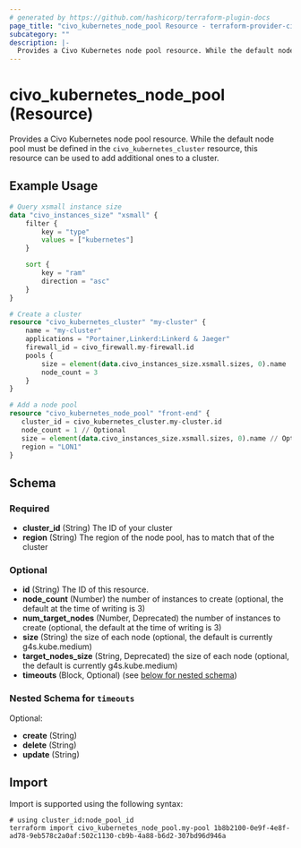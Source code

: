 ```yaml
---
# generated by https://github.com/hashicorp/terraform-plugin-docs
page_title: "civo_kubernetes_node_pool Resource - terraform-provider-civo"
subcategory: ""
description: |-
  Provides a Civo Kubernetes node pool resource. While the default node pool must be defined in the civo_kubernetes_cluster resource, this resource can be used to add additional ones to a cluster.
---
```


# civo_kubernetes_node_pool (Resource)

Provides a Civo Kubernetes node pool resource. While the default node pool must be defined in the `civo_kubernetes_cluster` resource, this resource can be used to add additional ones to a cluster.

## Example Usage

```terraform
# Query xsmall instance size
data "civo_instances_size" "xsmall" {
    filter {
        key = "type"
        values = ["kubernetes"]
    }

    sort {
        key = "ram"
        direction = "asc"
    }
}

# Create a cluster
resource "civo_kubernetes_cluster" "my-cluster" {
    name = "my-cluster"
    applications = "Portainer,Linkerd:Linkerd & Jaeger"
    firewall_id = civo_firewall.my-firewall.id
    pools {
        size = element(data.civo_instances_size.xsmall.sizes, 0).name
        node_count = 3
    }
}

# Add a node pool
resource "civo_kubernetes_node_pool" "front-end" {
   cluster_id = civo_kubernetes_cluster.my-cluster.id
   node_count = 1 // Optional
   size = element(data.civo_instances_size.xsmall.sizes, 0).name // Optional
   region = "LON1"
}
```

<!-- schema generated by tfplugindocs -->
## Schema

### Required

- **cluster_id** (String) The ID of your cluster
- **region** (String) The region of the node pool, has to match that of the cluster

### Optional

- **id** (String) The ID of this resource.
- **node_count** (Number) the number of instances to create (optional, the default at the time of writing is 3)
- **num_target_nodes** (Number, Deprecated) the number of instances to create (optional, the default at the time of writing is 3)
- **size** (String) the size of each node (optional, the default is currently g4s.kube.medium)
- **target_nodes_size** (String, Deprecated) the size of each node (optional, the default is currently g4s.kube.medium)
- **timeouts** (Block, Optional) (see [below for nested schema](#nestedblock--timeouts))

<a id="nestedblock--timeouts"></a>
### Nested Schema for `timeouts`

Optional:

- **create** (String)
- **delete** (String)
- **update** (String)

## Import

Import is supported using the following syntax:

```shell
# using cluster_id:node_pool_id
terraform import civo_kubernetes_node_pool.my-pool 1b8b2100-0e9f-4e8f-ad78-9eb578c2a0af:502c1130-cb9b-4a88-b6d2-307bd96d946a
```
